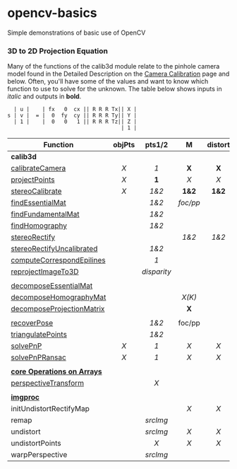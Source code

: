 # opencv-basics
Simple demonstrations of basic use of OpenCV

### 3D to 2D Projection Equation
Many of the functions of the calib3d module relate to the pinhole camera model found in the Detailed Description on the
[Camera Calibration](http://docs.opencv.org/3.2.0/d9/d0c/group__calib3d.html) page and below.  Often, you'll have some of the values and want to know which function to use to solve for the unknown.  The table below shows inputs in *italic* and outputs in **bold**.


```
  | u |    | fx   0  cx || R R R Tx|| X |
s | v |  = |  0  fy  cy || R R R Ty|| Y |
  | 1 |    |  0   0   1 || R R R Tz|| Z |
                                    | 1 |
```


| Function           | objPts           | pts1/2  | M  | distort | R | T | E | F | H | R1/R2 | P1/P2 | Q | misc
| ------------------ |:-------------:|:-----:|:------:|:-----:|:--:|:--:| -- | -- | -- | -- | -- | -- | ----
| **calib3d**
| [calibrateCamera](http://docs.opencv.org/3.2.0/d9/d0c/group__calib3d.html#ga3207604e4b1a1758aa66acb6ed5aa65d)    | *X*   | *1* | **X** | **X** | **X** | **X** |
| [projectPoints](http://docs.opencv.org/3.2.0/d9/d0c/group__calib3d.html#ga1019495a2c8d1743ed5cc23fa0daff8c)      | *X*   | **1** | *X* | *X* | *X* | *X*
| [stereoCalibrate](http://docs.opencv.org/3.2.0/d9/d0c/group__calib3d.html#ga246253dcc6de2e0376c599e7d692303a)    | *X*   | *1&2* | **1&2** | **1&2** | **X** | **X** | **X** | **X**
| [findEssentialMat](http://docs.opencv.org/3.2.0/d9/d0c/group__calib3d.html#ga0c86f6478f36d5be6e450751bbf4fec0)   |       | *1&2*  | *foc/pp* |  |  |  | **X** |
| [findFundamentalMat](http://docs.opencv.org/3.2.0/d9/d0c/group__calib3d.html#ga8e25cb8c64d8baa4749ca28ff1b0866a)   |       | *1&2*  |  |  |  |  |  | **X** |
| [findHomography](http://docs.opencv.org/3.2.0/d9/d0c/group__calib3d.html#ga4abc2ece9fab9398f2e560d53c8c9780)   |       | *1&2*  |  |  |  |  |  |  | **X** |
| [stereoRectify](http://docs.opencv.org/3.2.0/d9/d0c/group__calib3d.html#ga617b1685d4059c6040827800e72ad2b6)   |     |  | *1&2*  |*1&2*  | *X* | *X*  |  |  |  | **1&2** | **1&2** | **X** |
| [stereoRectifyUncalibrated](http://docs.opencv.org/3.2.0/d9/d0c/group__calib3d.html#gaadc5b14471ddc004939471339294f052) |  | *1&2*  |  |  |  |  |  | *X* | **1&2**
| [computeCorrespondEpilines](http://docs.opencv.org/3.2.0/d9/d0c/group__calib3d.html#ga19e3401c94c44b47c229be6e51d158b7) |  | *1*  |  |  |  |  |  | *X* 
| [reprojectImageTo3D](http://docs.opencv.org/3.2.0/d9/d0c/group__calib3d.html#ga1bc1152bd57d63bc524204f21fde6e02) |  | *disparity* |  |  |  |  |  |  |  |  |  | *X* | **image3d**
|  |  |  |  |  |  |  |  |  |  |  |  |  | 
| [decomposeEssentialMat](http://docs.opencv.org/3.2.0/d9/d0c/group__calib3d.html#ga54a2f5b3f8aeaf6c76d4a31dece85d5d) |  |  |  |  | *1&2* | *X* | **X** |  |  |  |  |  | 
| [decomposeHomographyMat](http://docs.opencv.org/3.2.0/d9/d0c/group__calib3d.html#ga7f60bdff78833d1e3fd6d9d0fd538d92) |  |  | *X(K)* |  | **multiple** | **multiple** |  |  | *X* |  |  |  | 
| [decomposeProjectionMatrix](http://docs.opencv.org/3.2.0/d9/d0c/group__calib3d.html#gaaae5a7899faa1ffdf268cd9088940248) |  |  | **X** |  | **X** | **X** |  |  |  |  | *P* |  | 
|  |  |  |  |  |  |  |  |  |  |  |  |  | 
| [recoverPose](http://docs.opencv.org/3.2.0/d9/d0c/group__calib3d.html#gadb7d2dfcc184c1d2f496d8639f4371c0) |  | *1&2* | foc/pp |  | **X** | **X** | *X* |  |  |  |  |  | 
| [triangulatePoints](http://docs.opencv.org/3.2.0/d9/d0c/group__calib3d.html#gad3fc9a0c82b08df034234979960b778c) |  | *1&2* |  |  |  |  |  |  |  |  | *P1&P2* |  | **points4D**
| [solvePnP](http://docs.opencv.org/3.2.0/d9/d0c/group__calib3d.html#ga549c2075fac14829ff4a58bc931c033d) | *X* | *1* | *X* | *X* | **X** | **X** |  |  |  |  |  |  | 
| [solvePnPRansac](http://docs.opencv.org/3.2.0/d9/d0c/group__calib3d.html#ga50620f0e26e02caa2e9adc07b5fbf24e) | *X* | *1* | *X* | *X* | **X** | **X** |  |  |  |  |  |  | 
|   |  |  |  |  |  |  |  |  |  |  |  |  | 
| **[core Operations on Arrays](http://docs.opencv.org/3.2.0/d0/de1/group__core.html)**
| [perspectiveTransform](http://docs.opencv.org/3.2.0/d2/de8/group__core__array.html#gad327659ac03e5fd6894b90025e6900a7) |  | *X* |  |  |  |  |  |  | *X* |  |  |  | **points**
|   |  |  |  |  |  |  |  |  |  |  |  |  | 
| **[imgproc](http://docs.opencv.org/3.2.0/d7/dbd/group__imgproc.html)**
| initUndistortRectifyMap |  |  | *X* | *X* |  |  |  |  |  | *X* | *X* |  | **mapx/y**
| remap |  | *srcImg* |  |  |  |  |  |  |  |  |  |  | *mapx/y***dstImg**
| undistort |  | *srcImg* | *X* | *X* |  |  |  |  |  |  |  |  | **dstImg**
| undistortPoints |  | *X* | *X* | *X* |  |  |  |  |  | *X* | *X* |  | **points**
| warpPerspective |  | *srcImg* |  |  |  |  |  |  | *X* |  |  |  | **dstImg**


